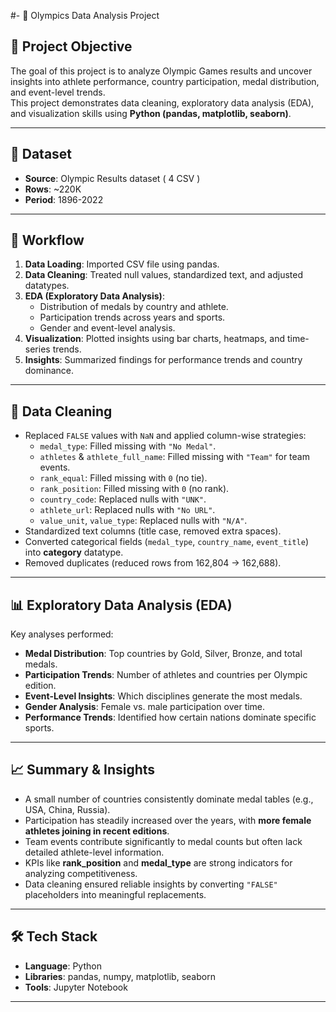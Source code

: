 #- 🏅 Olympics Data Analysis Project

## 📌 Project Objective
The goal of this project is to analyze Olympic Games results and uncover insights into athlete performance, country participation, medal distribution, and event-level trends.  
This project demonstrates data cleaning, exploratory data analysis (EDA), and visualization skills using **Python (pandas, matplotlib, seaborn)**.

---

## 📂 Dataset
- **Source**: Olympic Results dataset ( 4 CSV )  
- **Rows**: ~220K  
- **Period**: 1896-2022

---

## 🔄 Workflow
1. **Data Loading**: Imported CSV file using pandas.  
2. **Data Cleaning**: Treated null values, standardized text, and adjusted datatypes.  
3. **EDA (Exploratory Data Analysis)**:  
   - Distribution of medals by country and athlete.  
   - Participation trends across years and sports.  
   - Gender and event-level analysis.  
4. **Visualization**: Plotted insights using bar charts, heatmaps, and time-series trends.  
5. **Insights**: Summarized findings for performance trends and country dominance.

---

## 🧹 Data Cleaning
- Replaced `FALSE` values with `NaN` and applied column-wise strategies:
  - `medal_type`: Filled missing with `"No Medal"`.  
  - `athletes` & `athlete_full_name`: Filled missing with `"Team"` for team events.  
  - `rank_equal`: Filled missing with `0` (no tie).  
  - `rank_position`: Filled missing with `0` (no rank).  
  - `country_code`: Replaced nulls with `"UNK"`.  
  - `athlete_url`: Replaced nulls with `"No URL"`.  
  - `value_unit`, `value_type`: Replaced nulls with `"N/A"`.  
- Standardized text columns (title case, removed extra spaces).  
- Converted categorical fields (`medal_type`, `country_name`, `event_title`) into **category** datatype.  
- Removed duplicates (reduced rows from 162,804 → 162,688).

---

## 📊 Exploratory Data Analysis (EDA)
Key analyses performed:
- **Medal Distribution**: Top countries by Gold, Silver, Bronze, and total medals.  
- **Participation Trends**: Number of athletes and countries per Olympic edition.  
- **Event-Level Insights**: Which disciplines generate the most medals.  
- **Gender Analysis**: Female vs. male participation over time.  
- **Performance Trends**: Identified how certain nations dominate specific sports.  

---

## 📈 Summary & Insights
- A small number of countries consistently dominate medal tables (e.g., USA, China, Russia).  
- Participation has steadily increased over the years, with **more female athletes joining in recent editions**.  
- Team events contribute significantly to medal counts but often lack detailed athlete-level information.  
- KPIs like **rank_position** and **medal_type** are strong indicators for analyzing competitiveness.  
- Data cleaning ensured reliable insights by converting `"FALSE"` placeholders into meaningful replacements.  

---

## 🛠️ Tech Stack
- **Language**: Python  
- **Libraries**: pandas, numpy, matplotlib, seaborn  
- **Tools**: Jupyter Notebook  

---


